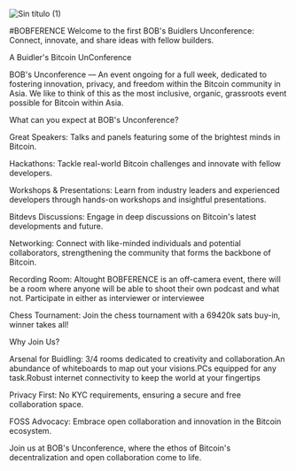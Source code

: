 ![Sin título (1)](https://github.com/BOBSpaces/BOBFERENCE/assets/114900535/b266a3af-5862-482c-8ae1-48c920f140c9)

#BOBFERENCE
Welcome to the first BOB's Buidlers Unconference: Connect, innovate, and share ideas with fellow builders.

A Buidler's Bitcoin UnConference

BOB's Unconference — An event ongoing for a full week, dedicated to fostering innovation, privacy, and freedom within the Bitcoin community in Asia. We like to think of this as the most inclusive, organic, grassroots event possible for Bitcoin within Asia. 

What can you expect at BOB's Unconference?

Great Speakers: Talks and panels featuring some of the brightest minds in Bitcoin.

Hackathons: Tackle real-world Bitcoin challenges and innovate with fellow developers.

Workshops & Presentations: Learn from industry leaders and experienced developers through hands-on workshops and insightful presentations.

Bitdevs Discussions: Engage in deep discussions on Bitcoin's latest developments and future.

Networking: Connect with like-minded individuals and potential collaborators, strengthening the community that forms the backbone of Bitcoin.

Recording Room: Altought BOBFERENCE is an off-camera event, there will be a room where anyone will be able to shoot their own podcast and what not. Participate in either as interviewer or interviewee

Chess Tournament: Join the chess tournament with a 69420k sats buy-in, winner takes all!

Why Join Us?

Arsenal for Buidling: 3/4 rooms dedicated to creativity and collaboration.An abundance of whiteboards to map out your visions.PCs equipped for any task.Robust internet connectivity to keep the world at your fingertips

Privacy First: No KYC requirements, ensuring a secure and free collaboration space.

FOSS Advocacy: Embrace open collaboration and innovation in the Bitcoin ecosystem.

Join us at BOB's Unconference, where the ethos of Bitcoin's decentralization and open collaboration come to life.

